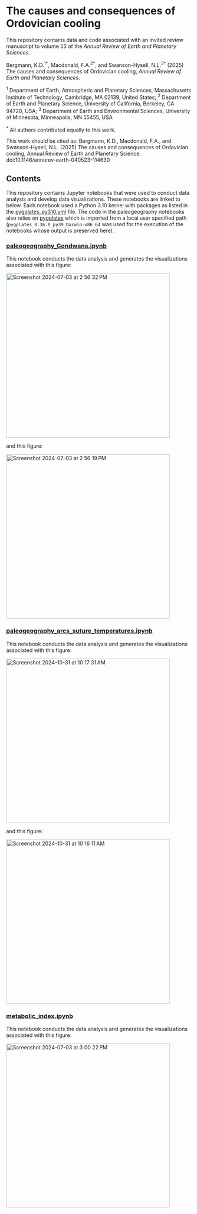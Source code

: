 # The causes and consequences of Ordovician cooling

This repository contains data and code associated with an invited review manuscript to volume 53 of the *Annual Review of Earth and Planetary Sciences*.

Bergmann, K.D.<sup>1</sup><sup>\*</sup>, Macdonald, F.A.<sup>2</sup><sup>\*</sup>, and Swanson-Hysell, N.L.<sup>3</sup><sup>\*</sup> (2025) The causes and consequences of Ordovician cooling, *Annual Review of Earth and Planetary Sciences*.

<sup>1</sup> Department of Earth, Atmospheric and Planetary Sciences, Massachusetts Institute of Technology, Cambridge, MA 02139, United States; <sup>2</sup> Department of Earth and Planetary Science, University of California, Berkeley, CA 94720, USA; <sup>3</sup> Department of Earth and Environmental Sciences, University of Minnesota, Minneapolis, MN 55455, USA

<sup>\*</sup> All authors contributed equally to this work.

This work should be cited as:
Bergmann, K.D., Macdonald, F.A., and Swanson-Hysell, N.L. (2025) The causes and consequences of Ordovician cooling, Annual Review of Earth and
Planetary Science. doi:10.1146/annurev-earth-040523-114630

## Contents

This repository contains Jupyter notebooks that were used to conduct data analysis and develop data visualizations. These notebooks are linked to below. Each notebook used a Python 3.10 kernel with packages as listed in the [pygplates_py310.yml](code/pygplates_py310.yml) file. The code in the paleogeography notebooks also relies on [pygplates](https://www.gplates.org/docs/pygplates/) which is imported from a local user specified path (`pygplates_0.36.0_py39_Darwin-x86_64` was used for the execution of the notebooks whose output is preserved here).

### [paleogeography_Gondwana.ipynb](code/paleogeography_Gondwana.ipynb)

This notebook conducts the data analysis and generates the visualizations associated with this figure:

<img width="444" alt="Screenshot 2024-07-03 at 2 56 32 PM" src="https://github.com/Swanson-Hysell-Group/2025_Ordovician_review/assets/4332322/8f85214f-dbcd-4215-bee9-65f3b44d2539">

and this figure:

<img width="444" alt="Screenshot 2024-07-03 at 2 56 19 PM" src="https://github.com/Swanson-Hysell-Group/2025_Ordovician_review/assets/4332322/3cce6d61-fc7e-480d-8388-adb1865f8435">

### [paleogeography_arcs_suture_temperatures.ipynb](code/paleogeography_arcs_suture_temperatures.ipynb)

This notebook conducts the data analysis and generates the visualizations associated with this figure:

<img width="444" alt="Screenshot 2024-10-31 at 10 17 31 AM" src="https://github.com/user-attachments/assets/9c56bc3c-a989-4dfa-b674-8ffd2242152a">

and this figure:

<img width="444" alt="Screenshot 2024-10-31 at 10 16 11 AM" src="https://github.com/user-attachments/assets/db848c76-542c-413a-a2df-45b6538782c6">


### [metabolic_index.ipynb](code/metabolic_index.ipynb)

This notebook conducts the data analysis and generates the visualizations associated with this figure:

<img width="444" alt="Screenshot 2024-07-03 at 3 00 22 PM" src="https://github.com/Swanson-Hysell-Group/2025_Ordovician_review/assets/4332322/646dc18f-04dc-41a1-b8f4-3d6cd5c1240f">
